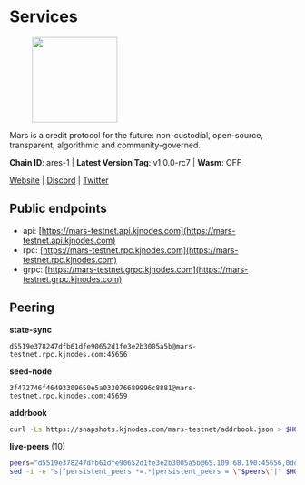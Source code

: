 # Services

<figure><img src="https://raw.githubusercontent.com/kj89/testnet_manuals/main/pingpub/logos/mars.png" width="150" alt=""><figcaption></figcaption></figure>

Mars is a credit protocol for the future: non-custodial,  open-source, transparent, algorithmic and community-governed.

**Chain ID**: ares-1 | **Latest Version Tag**: v1.0.0-rc7 | **Wasm**: OFF

[Website](https://marsprotocol.io) | [Discord](https://discord.gg/marsprotocol) | [Twitter](https://twitter.com/mars_protocol)


## Public endpoints

* api: [https://mars-testnet.api.kjnodes.com](https://mars-testnet.api.kjnodes.com)
* rpc: [https://mars-testnet.rpc.kjnodes.com](https://mars-testnet.rpc.kjnodes.com)
* grpc: [https://mars-testnet.grpc.kjnodes.com](https://mars-testnet.grpc.kjnodes.com)

## Peering

**state-sync**

```text
d5519e378247dfb61dfe90652d1fe3e2b3005a5b@mars-testnet.rpc.kjnodes.com:45656
```

**seed-node**

```text
3f472746f46493309650e5a033076689996c8881@mars-testnet.rpc.kjnodes.com:45659
```

**addrbook**
```bash
curl -Ls https://snapshots.kjnodes.com/mars-testnet/addrbook.json > $HOME/.mars/config/addrbook.json
```

**live-peers** (10)
```bash
peers="d5519e378247dfb61dfe90652d1fe3e2b3005a5b@65.109.68.190:45656,0dd41dec3dcbaeddb2a17813abb7bbb83c85c7b8@65.109.92.48:58656,931d82351a5b96a1e9838008636b98c6e6b530bc@65.108.225.158:18556,4b66ccb20f36e46b980b54f7cd96ee8c4b603a90@65.108.72.233:12656,3f83067376eec1d4f97a585b76266cc5b951d02d@144.76.90.130:33656,fe8d614aa5899a97c11d0601ef50c3e7ce17d57b@65.108.233.109:18556,958433deb6f5c3a5d299705a2371f456a6f377f0@5.189.149.37:26656,3986b72739988aff6fbba4c2792f185d42779f2e@194.163.160.1:18556,00b62bc5966baeefface817ce7c7185d7ffc2ea4@65.108.221.37:26656,7810d82538ad81e2dde14996643f02b5b048eec9@194.163.155.84:44656"
sed -i -e "s|^persistent_peers *=.*|persistent_peers = \"$peers\"|" $HOME/.mars/config/config.toml
```
